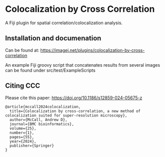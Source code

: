 # Colocalization by Cross Correlation

A Fiji plugin for spatial correlation/colocalization analysis.

## Installation and documenation

Can be found at: https://imagej.net/plugins/colocalization-by-cross-correlation

An example Fiji groovy script that concatenates results from several images can be found under src/test/ExampleScripts 

## Citing CCC

Please cite this paper: https://doi.org/10.1186/s12859-024-05675-z

```
@article{mccall2024colocalization,
  title={Colocalization by cross-correlation, a new method of colocalization suited for super-resolution microscopy},
  author={McCall, Andrew D},
  journal={BMC bioinformatics},
  volume={25},
  number={1},
  pages={55},
  year={2024},
  publisher={Springer}
} 
```


